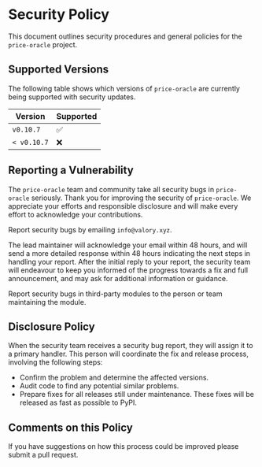 # Security Policy

This document outlines security procedures and general policies for the `price-oracle` project.

## Supported Versions

The following table shows which versions of `price-oracle` are currently being supported with security updates.

| Version     | Supported          |
|-------------|--------------------|
| `v0.10.7`   | :white_check_mark: |
| `< v0.10.7` | :x:                |

## Reporting a Vulnerability

The `price-oracle` team and community take all security bugs in `price-oracle` seriously. Thank you for improving the security of `price-oracle`. We appreciate your efforts and responsible disclosure and will make every effort to acknowledge your contributions.

Report security bugs by emailing `info@valory.xyz`.

The lead maintainer will acknowledge your email within 48 hours, and will send a more detailed response within 48 hours indicating the next steps in handling your report. After the initial reply to your report, the security team will endeavour to keep you informed of the progress towards a fix and full announcement, and may ask for additional information or guidance.

Report security bugs in third-party modules to the person or team maintaining the module.

## Disclosure Policy

When the security team receives a security bug report, they will assign it to a primary handler. This person will coordinate the fix and release process, involving the following steps:

- Confirm the problem and determine the affected versions.
- Audit code to find any potential similar problems.
- Prepare fixes for all releases still under maintenance. These fixes will be released as fast as possible to PyPI.

## Comments on this Policy

If you have suggestions on how this process could be improved please submit a pull request.
